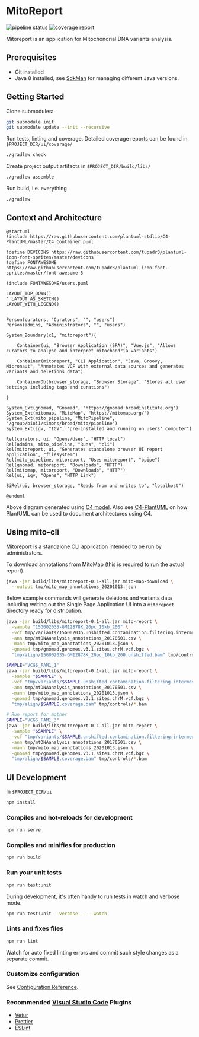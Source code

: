 # MitoReport

[![pipeline status](http://git.mcri.edu.au/simon.sadedin/mitoreport/badges/master/pipeline.svg)](http://git.mcri.edu.au/simon.sadedin/mitoreport/-/commits/master)
[![coverage report](http://git.mcri.edu.au/simon.sadedin/mitoreport/badges/master/coverage.svg)](http://git.mcri.edu.au/simon.sadedin/mitoreport/-/commits/master)

Mitoreport is an application for Mitochondrial DNA variants analysis.

## Prerequisites

* Git installed
* Java 8 installed, see [SdkMan](https://sdkman.io/) for managing different Java versions.

## Getting Started

Clone submodules:

```bash
git submodule init
git submodule update --init --recursive
```

Run tests, linting and coverage.  Detailed coverage reports can be found in `$PROJECT_DIR/ui/coverage/`

```bash
./gradlew check
```

Create project output artifacts in `$PROJECT_DIR/build/libs/`

```bash
./gradlew assemble
```

Run build, i.e. everything

```bash
./gradlew
```

## Context and Architecture

```plantuml
@startuml
!include https://raw.githubusercontent.com/plantuml-stdlib/C4-PlantUML/master/C4_Container.puml

!define DEVICONS https://raw.githubusercontent.com/tupadr3/plantuml-icon-font-sprites/master/devicons
!define FONTAWESOME https://raw.githubusercontent.com/tupadr3/plantuml-icon-font-sprites/master/font-awesome-5

!include FONTAWESOME/users.puml

LAYOUT_TOP_DOWN()
' LAYOUT_AS_SKETCH()
LAYOUT_WITH_LEGEND()


Person(curators, "Curators", "", "users")
Person(admins, "Administrators", "", "users")

System_Boundary(c1, "mitoreport"){

    Container(ui, "Browser Application (SPA)", "Vue.js", "Allows curators to analyse and interpret mitochondria variants")

    Container(mitoreport, "CLI Application", "Java, Groovy, Micronaut", "Annotates VCF with external data sources and generates variants and deletions data")

    ContainerDb(browser_storage, "Browser Storage", "Stores all user settings including tags and curations")

}

System_Ext(gnomad, "Gnomad", "https://gnomad.broadinstitute.org")
System_Ext(mitomap, "MitoMap", "https://mitomap.org/")
System_Ext(mito_pipeline, "MitoPipeline", "/group/bioi1/simons/broad/mito/pipeline")
System_Ext(igv, "IGV", "pre-installed and running on users' computer")

Rel(curators, ui, "Opens/Uses", "HTTP local")
Rel(admins, mito_pipeline, "Runs", "cli")
Rel(mitoreport, ui, "Generates standalone browser UI report application", "filesystem")
Rel(mito_pipeline, mitoreport, "Uses mitoreport", "bpipe")
Rel(gnomad, mitoreport, "Downloads", "HTTP")
Rel(mitomap, mitoreport, "Downloads", "HTTP")
Rel(ui, igv, "Opens", "HTTP Link")

BiRel(ui, browser_storage, "Reads from and writes to", "localhost")

@enduml
```

Above diagram generated using [C4 model](https://c4model.com/).  Also see [C4-PlantUML](https://github.com/plantuml-stdlib/C4-PlantUML) on
how PlantUML can be used to document architectures using C4.

## Using mito-cli

Mitoreport is a standalone CLI application intended to be run by administrators.

To download annotations from MitoMap (this is required to run the actual report).

```bash
java -jar build/libs/mitoreport-0.1-all.jar mito-map-download \
  --output tmp/mito_map_annotations_20201013.json
```

Below example commands will generate deletions and variants data including writing out the Single Page Application
UI into a `mitoreport` directory ready for distribution.

```bash
java -jar build/libs/mitoreport-0.1-all.jar mito-report \
  -sample "15G002035-GM12878K_20pc_10kb_200" \
  -vcf tmp/variants/15G002035.unshifted.contamination.filtering.intermediatefilter.norm.dedup.mito_vep.vcf.gz \
  -ann tmp/mtDNAanalysis_annotations_20170501.csv \
  -mann tmp/mito_map_annotations_20201013.json \
  -gnomad tmp/gnomad.genomes.v3.1.sites.chrM.vcf.bgz \
  "tmp/align/15G002035-GM12878K_20pc_10kb_200.unshifted.bam" tmp/controls/*.bam

SAMPLE="VCGS_FAM1_1"
java -jar build/libs/mitoreport-0.1-all.jar mito-report \
  -sample "$SAMPLE" \
  -vcf "tmp/variants/$SAMPLE.unshifted.contamination.filtering.intermediatefilter.norm.dedup.mito_vep.vcf.gz" \
  -ann tmp/mtDNAanalysis_annotations_20170501.csv \
  -mann tmp/mito_map_annotations_20201013.json \
  -gnomad tmp/gnomad.genomes.v3.1.sites.chrM.vcf.bgz \
  "tmp/align/$SAMPLE.coverage.bam" tmp/controls/*.bam

# Run report for mother
SAMPLE="VCGS_FAM1_3"
java -jar build/libs/mitoreport-0.1-all.jar mito-report \
  -sample "$SAMPLE" \
  -vcf "tmp/variants/$SAMPLE.unshifted.contamination.filtering.intermediatefilter.norm.dedup.mito_vep.vcf.gz" \
  -ann tmp/mtDNAanalysis_annotations_20170501.csv \
  -mann tmp/mito_map_annotations_20201013.json \
  -gnomad tmp/gnomad.genomes.v3.1.sites.chrM.vcf.bgz \
  "tmp/align/$SAMPLE.coverage.bam" tmp/controls/*.bam
```

## UI Development

In `$PROJECT_DIR/ui`

```bash
npm install
```

### Compiles and hot-reloads for development

```bash
npm run serve
```

### Compiles and minifies for production

```bash
npm run build
```

### Run your unit tests

```bash
npm run test:unit
```

During development, it's often handy to run tests in watch and verbose mode.

```bash
npm run test:unit --verbose -- --watch
```

### Lints and fixes files

```bash
npm run lint
```

Watch for auto fixed linting errors and commit such style changes as a separate commit.

### Customize configuration

See [Configuration Reference](https://cli.vuejs.org/config/).

### Recommended [Visual Studio Code](https://code.visualstudio.com/) Plugins

* [Vetur](https://marketplace.visualstudio.com/items?itemName=octref.vetur)
* [Prettier](https://marketplace.visualstudio.com/items?itemName=esbenp.prettier-vscode)
* [ESLint](https://marketplace.visualstudio.com/items?itemName=dbaeumer.vscode-eslint)
